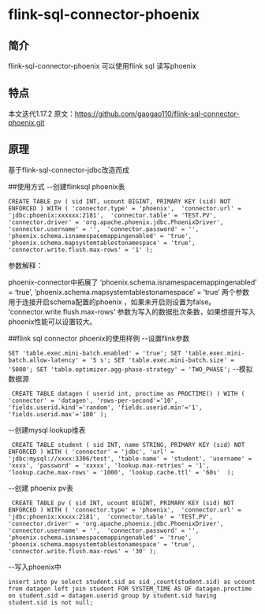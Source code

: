 # flink-sql-connector-phoenix

## 简介
flink-sql-connector-phoenix 可以使用flink sql 读写phoenix
## 特点

本文迭代1.17.2  原文：https://github.com/gaogao110/flink-sql-connector-phoenix.git

## 原理
基于flink-sql-connector-jdbc改造而成

##使用方式
--创建flinksql  phoenix表

`CREATE TABLE pv (
     sid INT,
     ucount BIGINT,
     PRIMARY KEY (sid) NOT ENFORCED
 ) WITH (
   'connector.type' = 'phoenix', 
   'connector.url' = 'jdbc:phoenix:xxxxxx:2181', 
   'connector.table' = 'TEST.PV',  
   'connector.driver' = 'org.apache.phoenix.jdbc.PhoenixDriver', 
   'connector.username' = '', 
   'connector.password' = '',
   'phoenix.schema.isnamespacemappingenabled' = 'true',
   'phoenix.schema.mapsystemtablestonamespace' = 'true',
   'connector.write.flush.max-rows' = '1'
  );`
  
参数解释：

phoenix-connector中拓展了
‘phoenix.schema.isnamespacemappingenabled’ = ‘true’,
‘phoenix.schema.mapsystemtablestonamespace’ = ‘true’
两个参数 用于连接开启schema配置的phoenix ，如果未开启则设置为false。
‘connector.write.flush.max-rows’ 参数为写入的数据批次条数，如果想提升写入phoenix性能可以设置较大。

##flink sql connector phoenix的使用样例
--设置flink参数

` SET 'table.exec.mini-batch.enabled' = 'true';
 SET 'table.exec.mini-batch.allow-latency' = '5 s';
 SET 'table.exec.mini-batch.size' = '5000';
 SET 'table.optimizer.agg-phase-strategy' = 'TWO_PHASE';
 `
 --模拟数据源
 
` CREATE TABLE datagen (
  userid int,
  proctime as PROCTIME()
 ) WITH (
  'connector' = 'datagen',
  'rows-per-second'='10',
  'fields.userid.kind'='random',
  'fields.userid.min'='1',
  'fields.userid.max'='100'
 );`
 
 --创建mysql lookup维表
 
` CREATE TABLE student (
     sid INT,
     name STRING,
     PRIMARY KEY (sid) NOT ENFORCED
 ) WITH (
    'connector' = 'jdbc',
    'url' = 'jdbc:mysql://xxxx:3306/test',
    'table-name' = 'student',
    'username' = 'xxxx',
    'password' = 'xxxxx',
    'lookup.max-retries' = '1',
    'lookup.cache.max-rows' = '1000',
    'lookup.cache.ttl' = '60s' 
 );`
 
 --创建 phoenix pv表
 
` CREATE TABLE pv (
     sid INT,
     ucount BIGINT,
     PRIMARY KEY (sid) NOT ENFORCED
 ) WITH (
   'connector.type' = 'phoenix', 
   'connector.url' = 'jdbc:phoenix:xxxxx:2181', 
   'connector.table' = 'TEST.PV',  
   'connector.driver' = 'org.apache.phoenix.jdbc.PhoenixDriver', 
   'connector.username' = '', 
   'connector.password' = '',
   'phoenix.schema.isnamespacemappingenabled' = 'true',
   'phoenix.schema.mapsystemtablestonamespace' = 'true',
   'connector.write.flush.max-rows' = '30'
  );`
 
 --写入phoenix中
 
` insert into pv select student.sid as sid ,count(student.sid) as ucount from datagen left join student FOR SYSTEM_TIME AS OF datagen.proctime on student.sid = datagen.userid group by student.sid having student.sid is not null;
`
